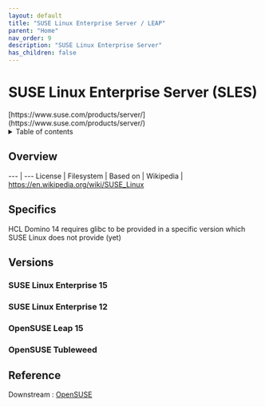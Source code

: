 ```yaml
---
layout: default
title: "SUSE Linux Enterprise Server / LEAP"
parent: "Home"
nav_order: 9
description: "SUSE Linux Enterprise Server"
has_children: false
---
```


<h1>SUSE Linux Enterprise Server (SLES)</h1>
[https://www.suse.com/products/server/](https://www.suse.com/products/server/)

<details close markdown="block">
  <summary>
    Table of contents
  </summary>
  {: .text-delta }
1. TOC
{:toc}
</details>

## Overview
--- | ---
License | 
Filesystem | 
Based on | 
Wikipedia | https://en.wikipedia.org/wiki/SUSE_Linux


## Specifics
HCL Domino 14 requires glibc to be provided in a specific version which SUSE Linux does not provide (yet)

## Versions


### SUSE Linux Enterprise 15

### SUSE Linux Enterprise 12

### OpenSUSE Leap 15

### OpenSUSE Tubleweed


## Reference

Downstream : [OpenSUSE](https://get.opensuse.org/leap)



